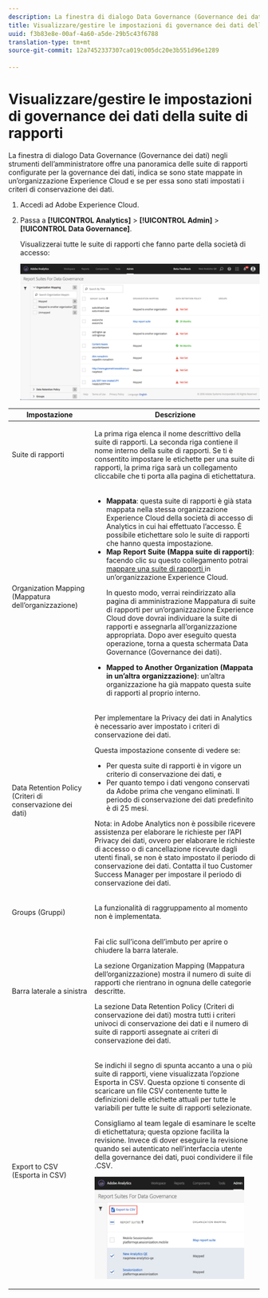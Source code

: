 ```yaml
---
description: La finestra di dialogo Data Governance (Governance dei dati) negli strumenti dell’amministratore offre una panoramica delle suite di rapporti configurate per la governance dei dati, indica se sono state mappate in un’organizzazione Experience Cloud e se per essa sono stati impostati i criteri di conservazione dei dati.
title: Visualizzare/gestire le impostazioni di governance dei dati della suite di rapporti
uuid: f3b83e8e-00af-4a60-a5de-29b5c43f6788
translation-type: tm+mt
source-git-commit: 12a7452337307ca019c005dc20e3b551d96e1289

---
```



# Visualizzare/gestire le impostazioni di governance dei dati della suite di rapporti

La finestra di dialogo Data Governance (Governance dei dati) negli strumenti dell’amministratore offre una panoramica delle suite di rapporti configurate per la governance dei dati, indica se sono state mappate in un’organizzazione Experience Cloud e se per essa sono stati impostati i criteri di conservazione dei dati.

1. Accedi ad Adobe Experience Cloud.
1. Passa a  **[!UICONTROL Analytics]** &gt; **[!UICONTROL Admin]** &gt; **[!UICONTROL Data Governance]**.

   Visualizzerai tutte le suite di rapporti che fanno parte della società di accesso:

   ![](assets/privacy_setup_an.png)

<table id="table_448292730FF0475E9DCB731882F9A29B"> 
 <thead> 
  <tr> 
   <th colname="col1" class="entry"> Impostazione </th> 
   <th colname="col2" class="entry"> Descrizione </th> 
  </tr> 
 </thead>
 <tbody> 
  <tr> 
   <td colname="col1"> <p>Suite di rapporti </p> </td> 
   <td colname="col2"> <p>La prima riga elenca il nome descrittivo della suite di rapporti. La seconda riga contiene il nome interno della suite di rapporti. Se ti è consentito impostare le etichette per una suite di rapporti, la prima riga sarà un collegamento cliccabile che ti porta alla pagina di etichettatura. </p> </td> 
  </tr> 
  <tr> 
   <td colname="col1"> <p>Organization Mapping (Mappatura dell’organizzazione) </p> </td> 
   <td colname="col2"> 
    <ul id="ul_EF8F613B0C5E42D19DB60BD0C89C114B"> 
     <li id="li_B35EE88555F547EFBF55ADE9D0C9EC3B"><b>Mappata</b>: questa suite di rapporti è già stata mappata nella stessa organizzazione Experience Cloud della società di accesso di Analytics in cui hai effettuato l’accesso. È possibile etichettare solo le suite di rapporti che hanno questa impostazione. </li> 
     <li id="li_4E800BF80CFF477BAA091EF272D9071C"><b>Map Report Suite (Mappa suite di rapporti)</b>: facendo clic su questo collegamento potrai <a href="https://marketing.adobe.com/resources/help/en_US/mcloud/report-suite-mapping.html"> mappare una suite di rapporti </a> in un’organizzazione Experience Cloud. <p>In questo modo, verrai reindirizzato alla pagina di amministrazione Mappatura di suite di rapporti per un’organizzazione Experience Cloud dove dovrai individuare la suite di rapporti e assegnarla all’organizzazione appropriata. Dopo aver eseguito questa operazione, torna a questa schermata Data Governance (Governance dei dati). </p> </li> 
     <li id="li_FF825A65D089487BBF5FCB0D74D41CD7"><b>Mapped to Another Organization (Mappata in un’altra organizzazione)</b>: un’altra organizzazione ha già mappato questa suite di rapporti al proprio interno. </li> 
    </ul> </td> 
  </tr> 
  <tr> 
   <td colname="col1"> <p>Data Retention Policy (Criteri di conservazione dei dati) </p> </td> 
   <td colname="col2"> <p>Per implementare la Privacy dei dati in Analytics è necessario aver impostato i criteri di conservazione dei dati. </p> <p>Questa impostazione consente di vedere se: </p> 
    <ul> 
     <li>Per questa suite di rapporti è in vigore un criterio di conservazione dei dati, e </li> 
     <li>Per quanto tempo i dati vengono conservati da Adobe prima che vengano eliminati. Il periodo di conservazione dei dati predefinito è di 25 mesi. </li> 
    </ul> <p>Nota: in Adobe Analytics non è possibile ricevere assistenza per elaborare le richieste per l’API Privacy dei dati, ovvero per elaborare le richieste di accesso o di cancellazione ricevute dagli utenti finali, se non è stato impostato il periodo di conservazione dei dati. Contatta il tuo Customer Success Manager per impostare il periodo di conservazione dei dati. </p> </td> 
  </tr> 
  <tr> 
   <td colname="col1"> <p>Groups (Gruppi) </p> </td> 
   <td colname="col2"> <p>La funzionalità di raggruppamento al momento non è implementata. </p> </td> 
  </tr> 
  <tr> 
   <td colname="col1"> <p>Barra laterale a sinistra </p> </td> 
   <td colname="col2"> <p>Fai clic sull’icona dell’imbuto per aprire o chiudere la barra laterale. </p> <p>La sezione Organization Mapping (Mappatura dell’organizzazione) mostra il numero di suite di rapporti che rientrano in ognuna delle categorie descritte. </p> <p>La sezione Data Retention Policy (Criteri di conservazione dei dati) mostra tutti i criteri univoci di conservazione dei dati e il numero di suite di rapporti assegnate ai criteri di conservazione dei dati. </p> </td> 
  </tr> 
  <tr> 
   <td colname="col1"> <p>Export to CSV (Esporta in CSV) </p> </td> 
   <td colname="col2"> <p>Se indichi il segno di spunta accanto a una o più suite di rapporti, viene visualizzata l’opzione <span class="uicontrol">Esporta in CSV</span>. Questa opzione ti consente di scaricare un file CSV contenente tutte le definizioni delle etichette attuali per tutte le variabili per tutte le suite di rapporti selezionate. </p> <p>Consigliamo al team legale di esaminare le scelte di etichettatura; questa opzione facilita la revisione. Invece di dover eseguire la revisione quando sei autenticato nell’interfaccia utente della governance dei dati, puoi condividere il file .CSV. </p> <p><img placement="break"  src="assets/export_csv.png" width="300px" id="image_5FE821B2D07B402D8E0F6FE53D6FC52E" /> </p> </td> 
  </tr> 
 </tbody> 
</table>

